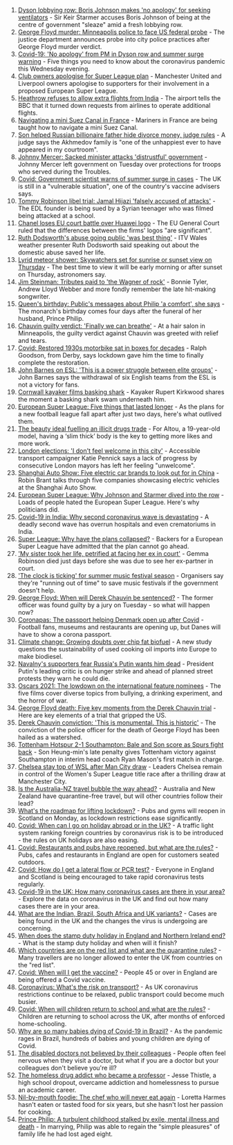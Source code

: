 1. [Dyson lobbying row: Boris Johnson makes 'no apology' for seeking ventilators](https://www.bbc.co.uk/news/uk-politics-56832486) - Sir Keir Starmer accuses Boris Johnson of being at the centre of government "sleaze" amid a fresh lobbying row.
2. [George Floyd murder: Minneapolis police to face US federal probe](https://www.bbc.co.uk/news/world-us-canada-56836193) - The justice department announces probe into city police practices after George Floyd murder verdict.
3. [Covid-19: 'No apology' from PM in Dyson row and summer surge warning](https://www.bbc.co.uk/news/uk-56835232) - Five things you need to know about the coronavirus pandemic this Wednesday evening.
4. [Club owners apologise for Super League plan](https://www.bbc.co.uk/sport/football/56828413) - Manchester United and Liverpool owners apologise to supporters for their involvement in a proposed European Super League.
5. [Heathrow refuses to allow extra flights from India](https://www.bbc.co.uk/news/business-56837107) - The airport tells the BBC that it turned down requests from airlines to operate additional flights.
6. [Navigating a mini Suez Canal in France](https://www.bbc.co.uk/news/world-europe-56834143) - Mariners in France are being taught how to navigate a mini Suez Canal.
7. [Son helped Russian billionaire father hide divorce money, judge rules](https://www.bbc.co.uk/news/uk-56834722) - A judge says the Akhmedov family is "one of the unhappiest ever to have appeared in my courtroom".
8. [Johnny Mercer: Sacked minister attacks 'distrustful' government](https://www.bbc.co.uk/news/uk-politics-56838589) - Johnny Mercer left government on Tuesday over protections for troops who served during the Troubles.
9. [Covid: Government scientist warns of summer surge in cases](https://www.bbc.co.uk/news/uk-56830398) - The UK is still in a "vulnerable situation", one of the country's vaccine advisers says.
10. [Tommy Robinson libel trial: Jamal Hijazi 'falsely accused of attacks'](https://www.bbc.co.uk/news/uk-england-leeds-56834322) - The EDL founder is being sued by a Syrian teenager who was filmed being attacked at a school.
11. [Chanel loses EU court battle over Huawei logo](https://www.bbc.co.uk/news/business-56833244) - The EU General Court ruled that the differences between the firms' logos "are significant".
12. [Ruth Dodsworth's abuse going public 'was best thing'](https://www.bbc.co.uk/news/uk-wales-56831201) - ITV Wales weather presenter Ruth Dodsworth said speaking out about the domestic abuse saved her life.
13. [Lyrid meteor shower: Skywatchers set for sunrise or sunset view on Thursday](https://www.bbc.co.uk/news/uk-56837002) - The best time to view it will be early morning or after sunset on Thursday, astronomers say.
14. [Jim Steinman: Tributes paid to 'the Wagner of rock'](https://www.bbc.co.uk/news/entertainment-arts-56830626) - Bonnie Tyler, Andrew Lloyd Webber and more fondly remember the late hit-making songwriter.
15. [Queen's birthday: Public's messages about Philip 'a comfort', she says](https://www.bbc.co.uk/news/uk-56811715) - The monarch's birthday comes four days after the funeral of her husband, Prince Philip.
16. [Chauvin guilty verdict: 'Finally we can breathe'](https://www.bbc.co.uk/news/world-us-canada-56825595) - At a hair salon in Minneapolis, the guilty verdict against Chauvin was greeted with relief and tears.
17. [Covid: Restored 1930s motorbike sat in boxes for decades](https://www.bbc.co.uk/news/uk-england-derbyshire-56803697) - Ralph Goodson, from Derby, says lockdown gave him the time to finally complete the restoration.
18. [John Barnes on ESL: 'This is a power struggle between elite groups'](https://www.bbc.co.uk/news/uk-56829809) - John Barnes says the withdrawal of six English teams from the ESL is not a victory for fans.
19. [Cornwall kayaker films basking shark](https://www.bbc.co.uk/news/uk-england-cornwall-56821802) - Kayaker Rupert Kirkwood shares the moment a basking shark swam underneath him.
20. [European Super League: Five things that lasted longer](https://www.bbc.co.uk/news/newsbeat-56829099) - As the plans for a new football league fall apart after just two days, here's what outlived them.
21. [The beauty ideal fuelling an illicit drugs trade](https://www.bbc.co.uk/news/stories-56819838) - For Altou, a 19-year-old model, having a ‘slim thick’ body is the key to getting more likes and more work.
22. [London elections: 'I don't feel welcome in this city'](https://www.bbc.co.uk/news/uk-england-london-56815242) - Accessible transport campaigner Katie Pennick says a lack of progress by consecutive London mayors has left her feeling "unwelcome".
23. [Shanghai Auto Show: Five electric car brands to look out for in China](https://www.bbc.co.uk/news/business-56818957) - Robin Brant talks through five companies showcasing electric vehicles at the Shanghai Auto Show.
24. [European Super League: Why Johnson and Starmer dived into the row](https://www.bbc.co.uk/news/uk-politics-56832485) - Loads of people hated the European Super League. Here's why politicians did.
25. [Covid-19 in India: Why second coronavirus wave is devastating](https://www.bbc.co.uk/news/world-asia-india-56811315) - A deadly second wave has overrun hospitals and even crematoriums in India.
26. [Super League: Why have the plans collapsed?](https://www.bbc.co.uk/news/business-56768728) - Backers for a European Super League have admitted that the plan cannot go ahead.
27. ['My sister took her life, petrified at facing her ex in court'](https://www.bbc.co.uk/news/uk-56539465) - Gemma Robinson died just days before she was due to see her ex-partner in court.
28. ['The clock is ticking' for summer music festival season](https://www.bbc.co.uk/news/entertainment-arts-56828608) - Organisers say they're "running out of time" to save music festivals if the government doesn't help.
29. [George Floyd: When will Derek Chauvin be sentenced?](https://www.bbc.co.uk/news/world-us-canada-56829289) - The former officer was found guilty by a jury on Tuesday - so what will happen now?
30. [Coronapas: The passport helping Denmark open up after Covid](https://www.bbc.co.uk/news/world-europe-56812293) - Football fans, museums and restaurants are opening up, but Danes will have to show a corona passport.
31. [Climate change: Growing doubts over chip fat biofuel](https://www.bbc.co.uk/news/science-environment-56819257) - A new study questions the sustainability of used cooking oil imports into Europe to make biodiesel.
32. [Navalny's supporters fear Russia's Putin wants him dead](https://www.bbc.co.uk/news/world-europe-56812292) - President Putin's leading critic is on hunger strike and ahead of planned street protests they warn he could die.
33. [Oscars 2021: The lowdown on the international feature nominees](https://www.bbc.co.uk/news/entertainment-arts-56674879) - The five films cover diverse topics from bullying, a drinking experiment, and the horror of war.
34. [George Floyd death: Five key moments from the Derek Chauvin trial](https://www.bbc.co.uk/news/world-us-canada-56802198) - Here are key elements of a trial that gripped the US.
35. [Derek Chauvin conviction: 'This is monumental. This is historic'](https://www.bbc.co.uk/news/world-us-canada-56824330) - The conviction of the police officer for the death of George Floyd has been hailed as a watershed.
36. [Tottenham Hotspur 2-1 Southampton: Bale and Son score as Spurs fight back](https://www.bbc.co.uk/sport/football/56383512) - Son Heung-min's late penalty gives Tottenham victory against Southampton in interim head coach Ryan Mason's first match in charge.
37. [Chelsea stay top of WSL after Man City draw](https://www.bbc.co.uk/sport/football/56741399) - Leaders Chelsea remain in control of the Women's Super League title race after a thrilling draw at Manchester City.
38. [Is the Australia-NZ travel bubble the way ahead?](https://www.bbc.co.uk/news/business-56796943) - Australia and New Zealand have quarantine-free travel, but will other countries follow their lead?
39. [What's the roadmap for lifting lockdown?](https://www.bbc.co.uk/news/explainers-52530518) - Pubs and gyms will reopen in Scotland on Monday, as lockdown restrictions ease significantly.
40. [Covid: When can I go on holiday abroad or in the UK?](https://www.bbc.co.uk/news/explainers-52646738) - A traffic light system ranking foreign countries by coronavirus risk is to be introduced - the rules on UK holidays are also easing.
41. [Covid: Restaurants and pubs have reopened, but what are the rules?](https://www.bbc.co.uk/news/business-52977388) - Pubs, cafes and restaurants in England are open for customers seated outdoors.
42. [Covid: How do I get a lateral flow or PCR test?](https://www.bbc.co.uk/news/health-51943612) - Everyone in England and Scotland is being encouraged to take rapid coronavirus tests regularly.
43. [Covid-19 in the UK: How many coronavirus cases are there in your area?](https://www.bbc.co.uk/news/uk-51768274) - Explore the data on coronavirus in the UK and find out how many cases there are in your area.
44. [What are the Indian, Brazil, South Africa and UK variants?](https://www.bbc.co.uk/news/health-55659820) - Cases are being found in the UK and the changes the virus is undergoing are concerning.
45. [When does the stamp duty holiday in England and Northern Ireland end?](https://www.bbc.co.uk/news/business-53319433) - What is the stamp duty holiday and when will it finish?
46. [Which countries are on the red list and what are the quarantine rules?](https://www.bbc.co.uk/news/explainers-52544307) - Many travellers are no longer allowed to enter the UK from countries on the "red list".
47. [Covid: When will I get the vaccine?](https://www.bbc.co.uk/news/health-55045639) - People 45 or over in England are being offered a Covid vaccine.
48. [Coronavirus: What's the risk on transport?](https://www.bbc.co.uk/news/health-51736185) - As UK coronavirus restrictions continue to be relaxed, public transport could become much busier.
49. [Covid: When will children return to school and what are the rules?](https://www.bbc.co.uk/news/education-51643556) - Children are returning to school across the UK, after months of enforced home-schooling.
50. [Why are so many babies dying of Covid-19 in Brazil?](https://www.bbc.co.uk/news/world-latin-america-56696907) - As the pandemic rages in Brazil, hundreds of babies and young children are dying of Covid.
51. [The disabled doctors not believed by their colleagues](https://www.bbc.co.uk/news/disability-56244376) - People often feel nervous when they visit a doctor, but what if you are a doctor but your colleagues don't believe you're ill?
52. [The homeless drug addict who became a professor](https://www.bbc.co.uk/news/stories-55559382) - Jesse Thistle, a high school dropout, overcame addiction and homelessness to pursue an academic career.
53. [Nil-by-mouth foodie: The chef who will never eat again](https://www.bbc.co.uk/news/stories-56688582) - Loretta Harmes hasn't eaten or tasted food for six years, but she hasn't lost her passion for cooking.
54. [Prince Philip: A turbulent childhood stalked by exile, mental illness and death](https://www.bbc.co.uk/news/uk-56690270) - In marrying, Philip was able to regain the "simple pleasures" of family life he had lost aged eight.
